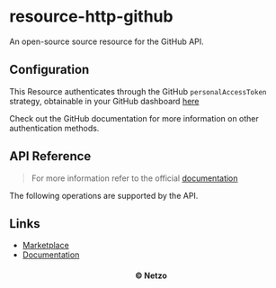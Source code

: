 # resource-http-github

An open-source source resource for the GitHub API.

## Configuration

This Resource authenticates through the GitHub `personalAccessToken` strategy,
obtainable in your GitHub dashboard
[here](https://dash.github.com/profile/api-tokens)

Check out the GitHub documentation for more information on other authentication
methods.

## API Reference

> For more information refer to the official [documentation](#links)

The following operations are supported by the API.

## Links

- [Marketplace](https://app.netzo.io/resources/resource-http-github)
- [Documentation](https://api.github.com/#getting-started-endpoints)

<div align="center">
  <h4>© Netzo</h4>
</div>
